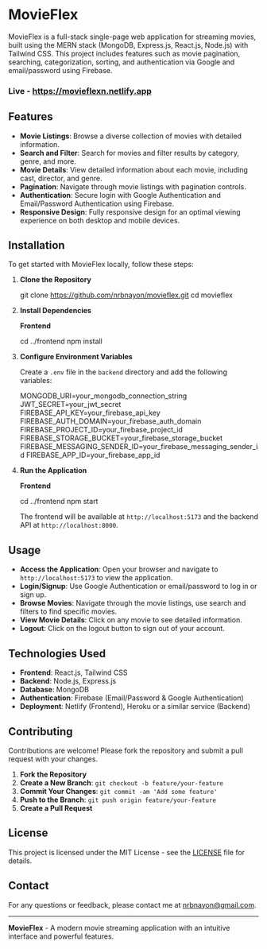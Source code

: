 # MovieFlex

MovieFlex is a full-stack single-page web application for streaming movies, built using the MERN stack (MongoDB, Express.js, React.js, Node.js) with Tailwind CSS. This project includes features such as movie pagination, searching, categorization, sorting, and authentication via Google and email/password using Firebase.

### Live - https://movieflexn.netlify.app

## Features

- **Movie Listings**: Browse a diverse collection of movies with detailed information.
- **Search and Filter**: Search for movies and filter results by category, genre, and more.
- **Movie Details**: View detailed information about each movie, including cast, director, and genre.
- **Pagination**: Navigate through movie listings with pagination controls.
- **Authentication**: Secure login with Google Authentication and Email/Password Authentication using Firebase.
- **Responsive Design**: Fully responsive design for an optimal viewing experience on both desktop and mobile devices.

## Installation

To get started with MovieFlex locally, follow these steps:

1. **Clone the Repository**

   
   git clone https://github.com/nrbnayon/movieflex.git
   cd movieflex
  

2. **Install Dependencies**


   **Frontend**

  
   cd ../frontend
   npm install

3. **Configure Environment Variables**

   Create a `.env` file in the `backend` directory and add the following variables:

   
   MONGODB_URI=your_mongodb_connection_string
   JWT_SECRET=your_jwt_secret
   FIREBASE_API_KEY=your_firebase_api_key
   FIREBASE_AUTH_DOMAIN=your_firebase_auth_domain
   FIREBASE_PROJECT_ID=your_firebase_project_id
   FIREBASE_STORAGE_BUCKET=your_firebase_storage_bucket
   FIREBASE_MESSAGING_SENDER_ID=your_firebase_messaging_sender_id
   FIREBASE_APP_ID=your_firebase_app_id
   

4. **Run the Application**

   **Frontend**

  
   cd ../frontend
   npm start
   

   The frontend will be available at `http://localhost:5173` and the backend API at `http://localhost:8000`.

## Usage

- **Access the Application**: Open your browser and navigate to `http://localhost:5173` to view the application.
- **Login/Signup**: Use Google Authentication or email/password to log in or sign up.
- **Browse Movies**: Navigate through the movie listings, use search and filters to find specific movies.
- **View Movie Details**: Click on any movie to see detailed information.
- **Logout**: Click on the logout button to sign out of your account.

## Technologies Used

- **Frontend**: React.js, Tailwind CSS
- **Backend**: Node.js, Express.js
- **Database**: MongoDB
- **Authentication**: Firebase (Email/Password & Google Authentication)
- **Deployment**: Netlify (Frontend), Heroku or a similar service (Backend)

## Contributing

Contributions are welcome! Please fork the repository and submit a pull request with your changes.

1. **Fork the Repository**
2. **Create a New Branch**: `git checkout -b feature/your-feature`
3. **Commit Your Changes**: `git commit -am 'Add some feature'`
4. **Push to the Branch**: `git push origin feature/your-feature`
5. **Create a Pull Request**

## License

This project is licensed under the MIT License - see the [LICENSE](LICENSE) file for details.

## Contact

For any questions or feedback, please contact me at [nrbnayon@gmail.com](mailto:nrbnayon@gmail.com).

---

**MovieFlex** - A modern movie streaming application with an intuitive interface and powerful features.
````
